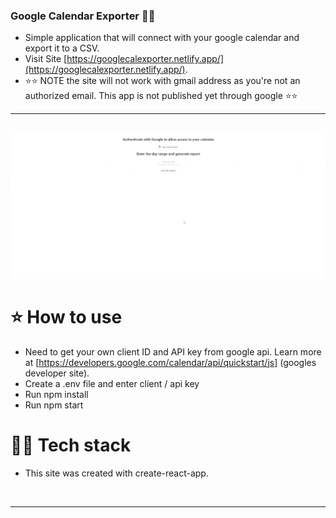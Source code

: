 ### Google Calendar Exporter 📅📝
- Simple application that will connect with your google calendar and export it to a CSV.
- Visit Site [https://googlecalexporter.netlify.app/](https://googlecalexporter.netlify.app/).
- ⭐⭐ NOTE the site will not work with gmail address as you're not an authorized email. This app is not published yet through google ⭐⭐

---

<br />

<img src="google_cal_export_1.gif"/>

# ⭐ How to use
- Need to get your own client ID and API key from google api. Learn more at [https://developers.google.com/calendar/api/quickstart/js] (googles developer site). 
- Create a .env file and enter client / api key
- Run npm install 
- Run npm start 


# 👨‍💻 Tech stack
- This site was created with create-react-app. 


<br />



---

